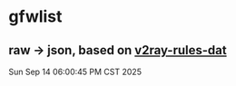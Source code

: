 # gfwlist
## raw -> json, based on [v2ray-rules-dat](https://github.com/Loyalsoldier/v2ray-rules-dat)
Sun Sep 14 06:00:45 PM CST 2025


